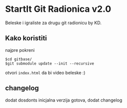 # StartIt Git Radionica v2.0

Beleske i igraliste za drugu git radionicu by KD.


## Kako koristiti

najpre pokreni
```
$cd gitbase/
$git submodule update --init --recursive
```

otvori `index.html` da bi video beleske :)


## changelog

dodat dosdonts
inicjalna verzija gotova, dodat changelog
